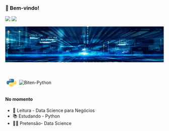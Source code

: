 ###  👋 Bem-vindo!
<div>  
<a href="https://www.linkedin.com/in/buttenbender-py/" target="_blank"><img src="https://img.shields.io/badge/-LinkedIn-%230077B5?style=for-the-badge&logo=linkedin&logoColor=white" target="_blank"></a> 
  <a href = "mailto:buttenbender.py@gmail.com"><img src="https://img.shields.io/badge/Gmail-D14836?style=for-the-badge&logo=gmail&logoColor=white" target="_blank"></a>
</div>
<p align="center">
  <img src="banner.jpg" >
</p>

##
<div style="display: inline_block"><br>
  <img align="center" alt="Biten-Python" height="30" width="40" src="https://raw.githubusercontent.com/devicons/devicon/master/icons/python/python-original.svg">
  <img align="center" alt="Biten-Python" height="30" width="40" src="https://cdn.jsdelivr.net/gh/devicons/devicon/icons/pandas/pandas-original.svg">
</div>

##

#### No momento

* 📖 Leitura - Data Science para Negócios
* 📚 Estudando - Python
* 👩‍🔬 Pretensão- Data Science
  </div>
  
 
